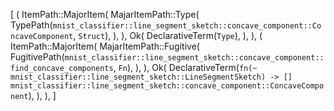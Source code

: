 [
    (
        ItemPath::MajorItem(
            MajarItemPath::Type(
                TypePath(`mnist_classifier::line_segment_sketch::concave_component::ConcaveComponent`, `Struct`),
            ),
        ),
        Ok(
            DeclarativeTerm(`Type`),
        ),
    ),
    (
        ItemPath::MajorItem(
            MajarItemPath::Fugitive(
                FugitivePath(`mnist_classifier::line_segment_sketch::concave_component::find_concave_components`, `Fn`),
            ),
        ),
        Ok(
            DeclarativeTerm(`fn(~ mnist_classifier::line_segment_sketch::LineSegmentSketch) -> [] mnist_classifier::line_segment_sketch::concave_component::ConcaveComponent`),
        ),
    ),
]